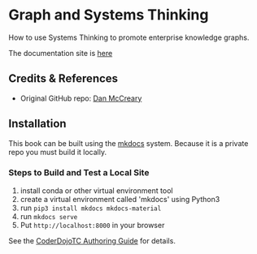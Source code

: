 # Graph and Systems Thinking
How to use Systems Thinking to promote enterprise knowledge graphs.

The documentation site is [here](https://github.com/wjlgatech/graph-systems-thinking/)

## Credits & References

* Original GitHub repo: [Dan McCreary](https://www.linkedin.com/in/danmccreary)

## Installation

This book can be built using the [mkdocs](https://www.mkdocs.org/) system.  Because it is a private repo you must build it locally.

### Steps to Build and Test a Local Site
1. install conda or other virtual environment tool
2. create a virtual environment called 'mkdocs' using Python3
3. run ```pip3 install mkdocs mkdocs-material```
4. run ```mkdocs serve```
5. Put ```http://localhost:8000``` in your browser

See the [CoderDojoTC Authoring Guide](https://www.coderdojotc.org/CoderDojoTC/content-authoring-guide/) for details.
